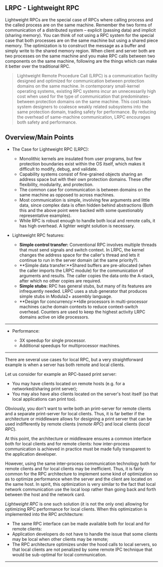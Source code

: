 ## LRPC - Lightweight RPC

Lightweight RPCs are the special case of RPCs where calling process and the called process are on the same machine. Remember the two forms of communication of a distributed system – explicit (passing data) and implicit (sharing memory). You can think of not using a RPC system for the special case that both processes are on the same machine but using a shared piece memory. The optimization is to construct the message as a buffer and simply write to the shared memory region. When client and server both are two processes on the same machine and you make RPC calls between two components on the same machine, following are the things which can make it better over the traditional RPC.

> Lightweight Remote Procedure Call (LRPC) is a communication facility designed and optimized for communication between protection domains on the same machine. In contemporary small-kernel operating systems, existing RPC systems incur an unnecessarily high cost when used for the type of communication that predominates-between protection domains on the same machine. This cost leads system designers to coalesce weakly related subsystems into the same protection domain, trading safety for performance. By reducing the overhead of same-machine communication, LRPC encourages both safety and performance.

## Overview/Main Points

- The Case for Lightweight RPC (LRPC):

  - Monolithic kernels are insulated from user programs, but few protection boundaries exist within the OS itself, which makes it difficult to modify, debug, and validate.
  - Capability systems consist of fine-grained objects sharing an address space but with their own protection domains. These offer flexibility, modularity, and protection.
  - The common case for communication is between domains on the same machine as opposed to across machines.
  - Most communication is simple, involving few arguments and little data, since complex data is often hidden behind abstractions (Both this and the above point were backed with some questionably representative examples).
  - While RPC is robust enough to handle both local and remote calls, it has high overhead. A lighter weight solution is necessary.

  

- Lightweight RPC features:

  - **Simple control transfer:** Conventional RPC involves multiple threads that must send signals and switch context. In LRPC, the kernel changes the address space for the caller's thread and lets it continue to run in the server domain (at the same priority?).
  - **Simple data transfer:**Shared buffers are pre-allocated (when the caller imports the LRPC module) for the communication of arguments and results. The caller copies the data onto the A-stack, after which no other copies are required.
  - **Simple stubs:** RPC has general stubs, but many of its features are infrequently needed. LRPC uses a stub generator that produces simple stubs in Modula2+ assembly language.
  - **Design for concurrency:**Idle processors in multi-processor machines cache domain contexts to reduce context-switch overhead. Counters are used to keep the highest activity LRPC domains active on idle processors.

---

- Performance:

  - 3X speedup for single processor.
  - Additional speedups for multiprocessor machines.

---

There are several use cases for local RPC, but a very straightforward example is when a server has both remote and local clients.

Let us consider for example an RPC-based print server:

- You may have clients located on remote hosts (e.g. for a networked/sharing print server);
- You may also have also clients located on the server's host itself (so that local applications can print too).

Obviously, you don't want to write both an print-server for remote clients and a separate print-server for local clients. Thus, it is far better if the architecture or middleware allows for designing a print server that can be used indifferently by remote clients (*remote RPC*) and local clients (*local RPC*).

At this point, the architecture or middleware ensures a common interface both for local clients and for remote clients: how inter-process communication is achieved in practice must be made fully transparent to the application developer.

However, using the same inter-process communication technology both for remote clients and for local clients may be inefficient. Thus, it is fairly common for the RPC architecture to implement some kind of optimization so as to optimize performance when the server and the client are located on the same host. In spirit, this optimization is very similar to the fact that local network communication use the local loop rather than going back and forth between the host and the network card.

*Lightweight RPC* is one such solution (it is not the only one) allowing for optimizing RPC performance for local clients. When this optimization is implemented into the RPC architecture:

- The same RPC interface can be made available both for local and for remote clients:
- Application developers do not have to handle the issue that some clients may be local when other clients may be remote;
- The RPC architecture optimizes under the hood calls to local servers, so that local clients are not penalized by some remote IPC technique that would be sub-optimal for local communication.

---

